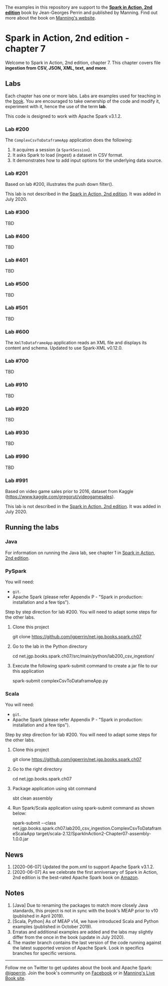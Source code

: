 The examples in this repository are support to the **[Spark in Action, 2nd edition](http://jgp.net/sia)** book by Jean-Georges Perrin and published by Manning. Find out more about the book on [Manning's website](http://jgp.ai/sia).

# Spark in Action, 2nd edition - chapter 7

Welcome to Spark in Action, 2nd edition, chapter 7. This chapter covers file **ingestion from CSV, JSON, XML, text, and more**.

## Labs

Each chapter has one or more labs. Labs are examples used for teaching in the [book](https://www.manning.com/books/spark-in-action-second-edition?a_aid=jgp). You are encouraged to take ownership of the code and modify it, experiment with it, hence the use of the term **lab**.

This code is designed to work with Apache Spark v3.1.2.

### Lab \#200

The `ComplexCsvToDataframeApp` application does the following:

 1. It acquires a session (a `SparkSession`).
 1. It asks Spark to load (ingest) a dataset in CSV format.
 1. It demonstrates how to add input options for the underlying data source.

### Lab \#201

Based on lab \#200, illustrates the push down filter().

This lab is not described in the [Spark in Action, 2nd edition](http://jgp.ai/sia). It was added in July 2020.

### Lab \#300

TBD

### Lab \#400

TBD

### Lab \#401

TBD

### Lab \#500

TBD

### Lab \#501

TBD

### Lab \#600

The `XmlToDataframeApp` application reads an XML file and displays its content and schema. Updated to use Spark-XML v0.12.0.

### Lab \#700

TBD

### Lab \#910

TBD

### Lab \#920

TBD

### Lab \#930

TBD

### Lab \#990

TBD

### Lab \#991

Based on video game sales prior to 2016, dataset from Kaggle (https://www.kaggle.com/gregorut/videogamesales).

This lab is not described in the [Spark in Action, 2nd edition](http://jgp.ai/sia). It was added in July 2020.

## Running the labs

### Java

For information on running the Java lab, see chapter 1 in [Spark in Action, 2nd edition](http://jgp.ai/sia).

### PySpark

You will need:
 * `git`.
 * Apache Spark (please refer Appendix P - "Spark in production: installation and a few tips").

Step by step direction for lab \#200. You will need to adapt some steps for the other labs.

1. Clone this project

    git clone https://github.com/jgperrin/net.jgp.books.spark.ch07

2. Go to the lab in the Python directory

    cd net.jgp.books.spark.ch07/src/main/python/lab200_csv_ingestion/

3. Execute the following spark-submit command to create a jar file to our this application

    spark-submit complexCsvToDataframeApp.py

### Scala

You will need:
 * `git`.
 * Apache Spark (please refer Appendix P - "Spark in production: installation and a few tips"). 

Step by step direction for lab \#200. You will need to adapt some steps for the other labs.

1. Clone this project

    git clone https://github.com/jgperrin/net.jgp.books.spark.ch07

2. Go to the right directory

    cd net.jgp.books.spark.ch07

3. Package application using sbt command

    sbt clean assembly

4. Run Spark/Scala application using spark-submit command as shown below:

    spark-submit --class net.jgp.books.spark.ch07.lab200_csv_ingestion.ComplexCsvToDataframeScalaApp target/scala-2.12/SparkInAction2-Chapter07-assembly-1.0.0.jar

## News

 1. [2020-06-07] Updated the pom.xml to support Apache Spark v3.1.2. 
 1. [2020-06-07] As we celebrate the first anniversary of Spark in Action, 2nd edition is the best-rated Apache Spark book on [Amazon](https://amzn.to/2TPnmOv). 

## Notes

 1. [Java] Due to renaming the packages to match more closely Java standards, this project is not in sync with the book's MEAP prior to v10 (published in April 2019).
 1. [Scala, Python] As of MEAP v14, we have introduced Scala and Python examples (published in October 2019).
 1. Erratas and additional examples are added and the labs may slightly differ from the once in the book (update in July 2020).
 1. The master branch contains the last version of the code running against the latest supported version of Apache Spark. Look in specifics branches for specific versions.
  
---

Follow me on Twitter to get updates about the book and Apache Spark: [@jgperrin](https://twitter.com/jgperrin). Join the book's community on [Facebook](https://www.facebook.com/SparkInAction/) or in [Manning's Live Book site](https://livebook.manning.com/book/spark-in-action-second-edition/about-this-book/?a_aid=jgp).
